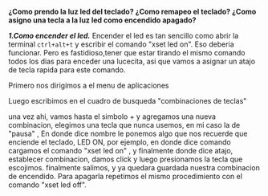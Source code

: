 **¿Como prendo la luz led del teclado? ¿Como remapeo el teclado? ¿Como asigno una tecla a la luz led como encendido apagado?**

***1.Como encender el led.***
Encender el led es tan sencillo como abrir la terminal `ctrl+alt+t` y escribir el comando "xset led on". Eso deberia funcionar. Pero es fastidioso,tener que estar
tirando el mismo comando todos los dias para enceder una lucecita, asi que vamos a asignar un atajo de tecla rapida para este comando.

Primero nos dirigimos a el menu de aplicaciones


Luego escribimos en el cuadro de busqueda "combinaciones de teclas"


una vez ahi, vamos hasta el simbolo + y agregamos una nueva combinacion, elegimos una tecla que nunca usemos, en mi caso la de "pausa" , En donde dice nombre le ponemos 
algo que nos recuerde que enciende el teclado, LED ON, por ejemplo, en donde dice comando cargamos el comando "xset led on" , y finalmente donde dice atajo, establecer
combinacion, damos click y luego presionamos la tecla que escojimos. finalmente salimos, y ya quedara guardada nuestra combinacion de encendido.
Para apagarla repetimos el mismo procedimiento con el comando "xset led off".


